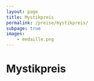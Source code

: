 ```yaml
---
layout: page
title: Mystikpreis
permalink: /preise/mystikpreis/
subpage: true
images:
    - medaille.png
---
```


# Mystikpreis
